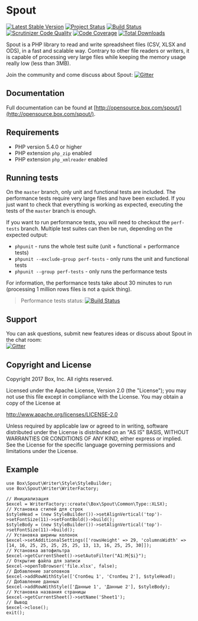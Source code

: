 # Spout

[![Latest Stable Version](https://poser.pugx.org/box/spout/v/stable)](https://packagist.org/packages/box/spout)
[![Project Status](http://opensource.box.com/badges/active.svg)](http://opensource.box.com/badges)
[![Build Status](https://travis-ci.org/box/spout.svg?branch=master)](https://travis-ci.org/box/spout)
[![Scrutinizer Code Quality](https://scrutinizer-ci.com/g/box/spout/badges/quality-score.png?b=master)](https://scrutinizer-ci.com/g/box/spout/?branch=master)
[![Code Coverage](https://scrutinizer-ci.com/g/box/spout/badges/coverage.png?b=master)](https://scrutinizer-ci.com/g/box/spout/?branch=master)
[![Total Downloads](https://poser.pugx.org/box/spout/downloads)](https://packagist.org/packages/box/spout)

Spout is a PHP library to read and write spreadsheet files (CSV, XLSX and ODS), in a fast and scalable way.
Contrary to other file readers or writers, it is capable of processing very large files while keeping the memory usage really low (less than 3MB).

Join the community and come discuss about Spout: [![Gitter](https://badges.gitter.im/Join%20Chat.svg)](https://gitter.im/box/spout?utm_source=badge&utm_medium=badge&utm_campaign=pr-badge)


## Documentation

Full documentation can be found at [http://opensource.box.com/spout/](http://opensource.box.com/spout/).


## Requirements

* PHP version 5.4.0 or higher
* PHP extension `php_zip` enabled
* PHP extension `php_xmlreader` enabled


## Running tests

On the `master` branch, only unit and functional tests are included. The performance tests require very large files and have been excluded.
If you just want to check that everything is working as expected, executing the tests of the `master` branch is enough.

If you want to run performance tests, you will need to checkout the `perf-tests` branch. Multiple test suites can then be run, depending on the expected output:

* `phpunit` - runs the whole test suite (unit + functional + performance tests)
* `phpunit --exclude-group perf-tests` - only runs the unit and functional tests
* `phpunit --group perf-tests` - only runs the performance tests

For information, the performance tests take about 30 minutes to run (processing 1 million rows files is not a quick thing).

> Performance tests status: [![Build Status](https://travis-ci.org/box/spout.svg?branch=perf-tests)](https://travis-ci.org/box/spout)


## Support

You can ask questions, submit new features ideas or discuss about Spout in the chat room:<br>
[![Gitter](https://badges.gitter.im/Join%20Chat.svg)](https://gitter.im/box/spout?utm_source=badge&utm_medium=badge&utm_campaign=pr-badge)

## Copyright and License

Copyright 2017 Box, Inc. All rights reserved.

Licensed under the Apache License, Version 2.0 (the "License");
you may not use this file except in compliance with the License.
You may obtain a copy of the License at

   http://www.apache.org/licenses/LICENSE-2.0

Unless required by applicable law or agreed to in writing, software
distributed under the License is distributed on an "AS IS" BASIS,
WITHOUT WARRANTIES OR CONDITIONS OF ANY KIND, either express or implied.
See the License for the specific language governing permissions and
limitations under the License.




## Example
```
use Box\Spout\Writer\Style\StyleBuilder;
use Box\Spout\Writer\WriterFactory;

// Инициализация
$excel = WriterFactory::create(\Box\Spout\Common\Type::XLSX);
// Установка стилей для строк
$styleHead = (new StyleBuilder())->setAlignVertical('top')->setFontSize(11)->setFontBold()->build();
$styleBody = (new StyleBuilder())->setAlignVertical('top')->setFontSize(11)->build();
// Установка ширины колонок
$excel->setAdditionalSettings(['rowsHeight' => 29, 'columnsWidth' => [14, 16, 25, 25, 25, 25, 25, 13, 13, 16, 25, 25, 30]]);
// Установка автофильтра
$excel->getCurrentSheet()->setAutoFilter("A1:M{$i}");
// Открытие файла для записи
$excel->openToBrowser('file.xlsx', false);
// Добавление заголовков
$excel->addRowWithStyle(['Столбец 1', 'Столбец 2'], $styleHead);
// Добавление данных
$excel->addRowWithStyle(['Данные 1', 'Данные 2'], $styleBody);
// Установка названия страницы
$excel->getCurrentSheet()->setName('Sheet1');
// Вывод
$excel->close();
exit();
```
